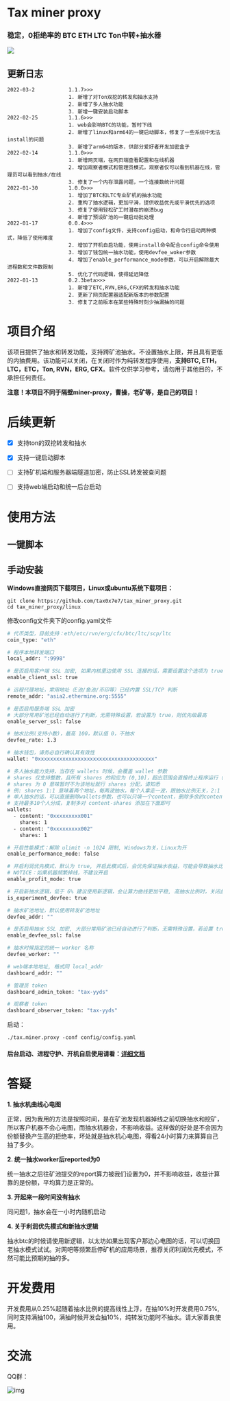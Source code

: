 # Tax miner proxy

### 稳定，0拒绝率的 BTC ETH LTC Ton中转+抽水器

![](images\1644855681.jpg)

## 更新日志

```
2022-03-2     		1.1.7>>>
					1. 新增了对Ton双挖的转发和抽水支持
					2. 新增了多人抽水功能
					3. 新增一键安装启动脚本
2022-02-25     		1.1.6>>>
					1. web会影响BTC的功能，暂时下线
					2. 新增了linux和arm64的一键启动脚本，修复了一些系统中无法install的问题
					3. 新增了arm64的版本，供部分爱好者开发加密盒子
2022-02-14          1.1.0>>>
                    1. 新增网页端，在网页端查看配置和在线机器
					2. 增加观察者模式和管理员模式，观察者仅可以看到机器在线，管理员可以看到抽水/在线
					3. 修复了一个内存泄露问题，一个连接数统计问题
2022-01-30    	    1.0.0>>>
                    1. 增加了BTC和LTC专业矿机的抽水功能
                    2. 重构了抽水逻辑，更加平滑，提供收益优先或平滑优先的选项
                    3. 修复了使用轻松矿工时潜在的崩溃bug
                    4. 新增了预设矿池的一键启动批处理
2022-01-17 		    0.0.4>>>
                    1. 增加了config文件，支持config启动，和命令行启动两种模式，降低了使用难度
                    2. 增加了开机自启功能，使用install命令配合config命令使用
                    3. 增加了钱包统一抽水功能，使用devfee_woker参数
                    4. 增加了enable_performance_mode参数，可以开启解除最大进程数和文件数限制
                    5. 优化了代码逻辑，使得延迟降低
2022-01-13 		    0.2.3beta>>>
                    1. 新增了ETC,RVN,ERG,CFX的转发和抽水功能
                    2. 更新了网页配置器适配新版本的参数配置
                    3. 修复了之前版本在某些特殊时刻少抽漏抽的问题
```

# 项目介绍

该项目提供了抽水和转发功能，支持跨矿池抽水。不设置抽水上限，并且具有更低的内抽费用。该功能可以关闭，在关闭时作为纯转发程序使用，**支持BTC,  ETH，LTC，ETC，Ton,  RVN，ERG,  CFX**。软件仅供学习参考，请勿用于其他目的，不承担任何责任。

**注意！本项目不同于隔壁miner-proxy，曹操，老矿等，是自己的项目！**

# 后续更新

- [x] 支持ton的双挖转发和抽水
- [x] 支持一键启动脚本

- [ ] 支持矿机端和服务器端隧道加密，防止SSL转发被查问题
- [ ] 支持web端启动和统一后台启动

# 使用方法

## 一键脚本

## 手动安装

**Windows直接网页下载项目，Linux或ubuntu系统下载项目：**

```
git clone https://github.com/tax0x7e7/tax_miner_proxy.git
cd tax_miner_proxy/linux
```

修改config文件夹下的config.yaml文件

```bash
# 代币类型，目前支持：eth/etc/rvn/erg/cfx/btc/ltc/scp/ltc
coin_type: "eth"

# 程序本地转发端口
local_addr: ":9998"

# 是否启用客户端 SSL 加密, 如果内核里边使用 SSL 连接的话，需要设置这个选项为 true
enable_client_ssl: true

# 远程代理地址，常用地址（E池/鱼池/币印等）已经内置 SSL/TCP 判断
remote_addr: "asia2.ethermine.org:5555"

# 是否启用服务端 SSL 加密
# 大部分常用矿池已经自动进行了判断，无需特殊设置，若设置为 true，则优先级最高
enable_server_ssl: false

# 抽水比例(支持小数)，最高 100，默认值 0，不抽水
devfee_rate: 1.3

# 抽水钱包，请务必自行确认其有效性
wallet: "0xxxxxxxxxxxxxxxxxxxxxxxxxxxxxxxxxxxxxx"

# 多人抽水能力支持，当存在 wallets 时候，会覆盖 wallet 参数
# shares 仅支持整数，且所有 shares 的和应为 (0,10]，超出范围会直接终止程序运行（注意前开后闭）
# shares 为 0 意味暂时不为该地址就行 shares 分配，请知悉
# 例: shares 1:1 意味着两个地址，每两波抽水，每个人拿走一波，跟抽水比例无关，2:1 则A拿走两波，B一波
# 单人抽水的话，可以直接删除wallets参数，也可以只填一个content，删除多余的content
# 支持最多10个人分成，复制多对 content-shares 添加在下面即可
wallets:
  - content: "0xxxxxxxxx001"
    shares: 1
  - content: "0xxxxxxxxx002"
    shares: 1

# 开启性能模式：解除 ulimit -n 1024 限制, Windows为关，Linux为开
enable_performance_mode: false

# 开启利润优先模式，默认为 true, 开启此模式后，会优先保证抽水收益，可能会导致抽水比例略微超过设定值
# NOTICE：如果机器频繁掉线，不建议开启
enable_profit_mode: true

# 开启新抽水逻辑，低于 6% 建议使用新逻辑，会让算力曲线更加平稳, 高抽水比例时，关闭此项可能会提抽水收益
is_experiment_devfee: true

# 抽水矿池地址，默认使用转发矿池地址
devfee_addr: ""

# 是否启用抽水 SSL 加密, 大部分常用矿池已经自动进行了判断，无需特殊设置，若设置 true，则优先级最高
enable_devfee_ssl: false

# 抽水时候指定的统一 worker 名称
devfee_worker: ""

# web端本地地址, 格式同 local_addr
dashboard_addr: ""

# 管理员 token
dashboard_admin_token: "tax-yyds"

# 观察者 token
dashboard_observer_token: "tax-yyds"
```

启动：

```
./tax.miner.proxy -conf config/config.yaml
```

#### 后台启动、进程守护、开机自启使用请看：[详细文档](start.md)

# 答疑

**1. 抽水机曲线心电图**

正常，因为我用的方法是按照时间，是在矿池发现机器掉线之前切换抽水和挖矿，所以客户机器不会心电图，而抽水机器会，不影响收益。这样做的好处是不会因为份额替换产生高的拒绝率，坏处就是抽水机心电图，得看24小时算力来算算自己抽了多少。

**2. 统一抽水worker后reported为0**

统一抽水之后往矿池提交的report算力被我们设置为0，并不影响收益，收益计算靠的是份额，平均算力是正常的。

**3. 开起来一段时间没有抽水**

同问题1，抽水会在一小时内随机启动

**4. 关于利润优先模式和新抽水逻辑**

抽水btc的时候请使用新逻辑，以太坊如果出现客户那边心电图的话，可以切换回老抽水模式试试。对网吧等频繁启停矿机的应用场景，推荐关闭利润优先模式，不然可能比预期的抽的多。

# 开发费用

开发费用从0.25%起随着抽水比例的提高线性上浮，在抽10%时开发费用0.75%, 同时支持满抽100，满抽时候开发会抽10%，纯转发功能时不抽水。请大家善良使用。

# 交流

QQ群：

![img](images/5F3770823116805BD19F0824CA298A78.jpg)